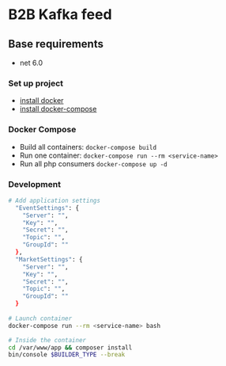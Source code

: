 B2B Kafka feed
==============

## Base requirements
* net 6.0

### Set up project
* [install docker](https://docs.docker.com/engine/install/)
* [install docker-compose](https://docs.docker.com/compose/install/)

### Docker Compose
* Build all containers: `docker-compose build`
* Run one container: `docker-compose run --rm <service-name>`
* Run all php consumers `docker-compose up -d`

### Development
```bash
# Add application settings 
  "EventSettings": {
    "Server": "",
    "Key": "",
    "Secret": "",
    "Topic": "",
    "GroupId": ""
  },
  "MarketSettings": {
    "Server": "",
    "Key": "",
    "Secret": "",
    "Topic": "",
    "GroupId": ""
  }
  
# Launch container
docker-compose run --rm <service-name> bash

# Inside the container
cd /var/www/app && composer install
bin/console $BUILDER_TYPE --break
```
